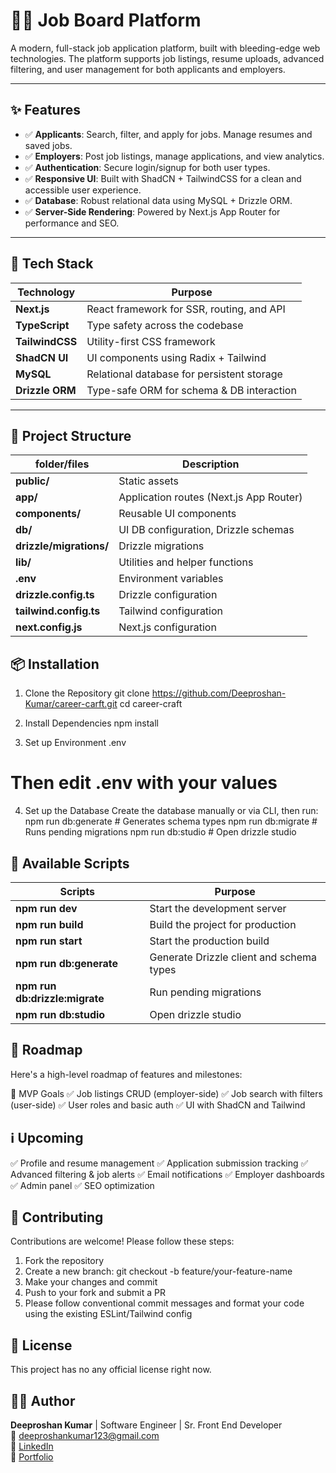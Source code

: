 # 🧑‍💼 Job Board Platform

A modern, full-stack job application platform, built with bleeding-edge web technologies. The platform supports job listings, resume uploads, advanced filtering, and user management for both applicants and employers.

---

## ✨ Features

- ✅ **Applicants**: Search, filter, and apply for jobs. Manage resumes and saved jobs.
- ✅ **Employers**: Post job listings, manage applications, and view analytics.
- ✅ **Authentication**: Secure login/signup for both user types.
- ✅ **Responsive UI**: Built with ShadCN + TailwindCSS for a clean and accessible user experience.
- ✅ **Database**: Robust relational data using MySQL + Drizzle ORM.
- ✅ **Server-Side Rendering**: Powered by Next.js App Router for performance and SEO.

---

## 🧱 Tech Stack

| Technology     | Purpose                                       |
|----------------|-----------------------------------------------|
| **Next.js**    | React framework for SSR, routing, and API     |
| **TypeScript** | Type safety across the codebase               |
| **TailwindCSS**| Utility-first CSS framework                   |
| **ShadCN UI**  | UI components using Radix + Tailwind          |
| **MySQL**      | Relational database for persistent storage    |
| **Drizzle ORM**| Type-safe ORM for schema & DB interaction     |

---

## 📁 Project Structure

| folder/files              | Description                                   |
|---------------------------|-----------------------------------------------|
| **public/**               | Static assets                                 |
| **app/**                  | Application routes (Next.js App Router)       |
| **components/**           | Reusable UI components                        |
| **db/**                   | UI DB configuration, Drizzle schemas          |
| **drizzle/migrations/**   | Drizzle migrations                            |
| **lib/**                  | Utilities and helper functions                |
| **.env**                  | Environment variables                         |
| **drizzle.config.ts**     | Drizzle configuration                         |
| **tailwind.config.ts**    | Tailwind configuration                        |
| **next.config.js**        | Next.js configuration                         |

## 📦 Installation

1. Clone the Repository
git clone https://github.com/Deeproshan-Kumar/career-carft.git
cd career-craft

2. Install Dependencies
npm install

3. Set up Environment
.env
# Then edit .env with your values

4. Set up the Database
Create the database manually or via CLI, then run:
npm run db:generate   # Generates schema types
npm run db:migrate    # Runs pending migrations
npm run db:studio     # Open drizzle studio

## 🧪 Available Scripts

| Scripts                           | Purpose                                       |
|-----------------------------------|-----------------------------------------------|
| **npm run dev**                   | Start the development server                  |
| **npm run build**                 | Build the project for production              |
| **npm run start**                 | Start the production build                    |
| **npm run db:generate**           | Generate Drizzle client and schema types      |
| **npm run db:drizzle:migrate**    | Run pending migrations                        |
| **npm run db:studio**             | Open drizzle studio                           |

## 🚧 Roadmap
Here's a high-level roadmap of features and milestones:

🎯 MVP Goals
✅ Job listings CRUD (employer-side)
✅ Job search with filters (user-side)
✅ User roles and basic auth
✅ UI with ShadCN and Tailwind
 
 
## ℹ️ Upcoming
✅ Profile and resume management
✅ Application submission tracking
✅ Advanced filtering & job alerts
✅ Email notifications
✅ Employer dashboards
✅ Admin panel
✅ SEO optimization

## 🤝 Contributing
Contributions are welcome! Please follow these steps:
1. Fork the repository
2. Create a new branch: git checkout -b feature/your-feature-name
3. Make your changes and commit
4. Push to your fork and submit a PR
5. Please follow conventional commit messages and format your code using the existing ESLint/Tailwind config

## 📝 License
This project has no any official license right now.

## 🙋‍♂️ Author
**Deeproshan Kumar** | Software Engineer | Sr. Front End Developer  
📧 deeproshankumar123@gmail.com  
🔗 [LinkedIn](https://www.linkedin.com/in/deeproshan-kumar/)  
📂 [Portfolio](https://portfolio-in-nine.vercel.app/)